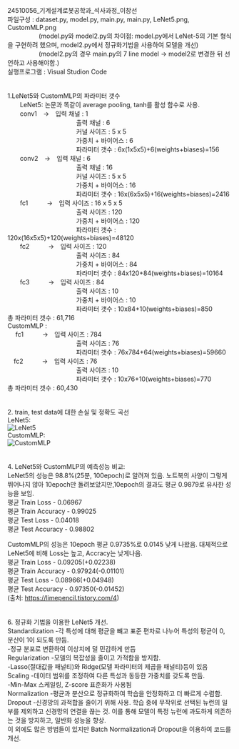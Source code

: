 24510056_기계설계로봇공학과_석사과정_이창선 <br/>
파일구성 : dataset.py, model.py, main.py, main.py, LeNet5.png, CustomMLP.png <br/>
     (model.py와 model2.py의 차이점: model.py에서 LeNet-5의 기본 형식을 구현하려 했으며, model2.py에서 정규화기법을 사용하여 모델을 개선) <br/>
     (model2.py의 경우 main.py의 7 line model -> model2로 변경한 뒤 선언하고 사용해야함.) <br/>
실행프로그램 : Visual Studion Code <br/>
<br/>
<br/>
1.LeNet5와 CustomMLP의 파라미터 갯수 <br/>
  LeNet5: 논문과 똑같이 average pooling, tanh를 활성 함수로 사용. <br/>
  conv1 -> 입력 채널 : 1 <br/>
           출력 채널 : 6 <br/>
           커널 사이즈 : 5 x 5 <br/>
           가중치 + 바이어스 : 6 <br/>
           파라미터 갯수 : 6x(1x5x5)+6(weights+biases)=156 <br/>
  conv2 -> 입력 채널 : 6 <br/>
           출력 채널 : 16 <br/>
           커널 사이즈 : 5 x 5 <br/>
           가중치 + 바이어스 : 16 <br/>
           파라미터 갯수 : 16x(6x5x5)+16(weights+biases)=2416 <br/>
  fc1   -> 입력 사이즈 : 16 x 5 x 5 <br/>
           출력 사이즈 : 120 <br/>
           가중치 + 바이어스 : 120 <br/>
           파라미터 갯수 : 120x(16x5x5)+120(weights+biases)=48120 <br/>
  fc2   -> 입력 사이즈 : 120 <br/>
           출력 사이즈 : 84 <br/>
           가중치 + 바이어스 : 84 <br/>
           파라미터 갯수 : 84x120+84(weights+biases)=10164 <br/>
  fc3   -> 입력 사이즈 : 84 <br/>
           출력 사이즈 : 10 <br/>
           가중치 + 바이어스 : 10 <br/>
           파라미터 갯수 : 10x84+10(weights+biases)=850 <br/>
  총 파라미터 갯수 : 61,716 <br/>
  CustomMLP : <br/> 
  fc1   -> 입력 사이즈 : 784 <br/>
           출력 사이즈 : 76 <br/>
           파라미터 갯수 : 76x784+64(weights+biases)=59660 <br/>
 fc2   -> 입력 사이즈 : 76 <br/>
           출력 사이즈 : 10 <br/>
           파라미터 갯수 : 10x76+10(weights+biases)=770 <br/>
  총 파라미터 갯수 : 60,430 <br/>
 <br/>
 <br/>
2. train, test data에 대한 손실 및 정확도 곡선 <br/>
   LeNet5: <br/>
   ![LeNet5](https://github.com/ChangsunLeee/HW2/assets/167077784/ba682db5-463e-4012-907c-b65c6a9f813f) <br/>
   CustomMLP: <br/>
   ![CustomMLP](https://github.com/ChangsunLeee/HW2/assets/167077784/400e9b37-d365-4eb2-bdae-07e63625d4e0) <br/>
 <br/>
 <br/>
4. LeNet5와 CustomMLP의 예측성능 비교: <br/>
   LeNet5의 성능은 98.8%(25분, 100epoch)로 알려져 있음. 노트북의 사양이 그렇게 뛰어나지 않아 10epoch만 돌려보았지만,10epoch의 결과도 평균 0.9879로 유사한 성능을 보임. <br/>
   평균 Train Loss     - 0.06967 <br/>
   평균 Train Accuracy - 0.99025 <br/>
   평균 Test Loss      - 0.04018 <br/>
   평균 Test Accuracy  - 0.98802 <br/>

   CustomMLP의 성능은 10epoch 평균 0.9735%로 0.0145 낮게 나왔음. 대체적으로 LeNet5에 비해 Loss는 높고, Accracy는 낮게나옴. <br/>
   평균 Train Loss     - 0.09205(+0.02238) <br/>
   평균 Train Accuracy - 0.97924(-0.01101) <br/>
   평균 Test Loss      - 0.08966(+0.04948) <br/>
   평균 Test Accuracy  - 0.97350(-0.01452) <br/>
   (출처: https://limepencil.tistory.com/4) <br/>
    <br/>
    <br/>
6. 정규화 기법을 이용한 LeNet5 개선. <br/>
   Standardization -각 특성에 대해 평균을 뺴고 표준 편차로 나누어 특성의 평균이 0, 분산이 1이 되도록 만듬. <br/>
                   -정규 분포로 변환하여 이상치에 덜 민감하게 만듬 <br/>
   Regularization  -모델의 복잡성을 줄이고 가적함을 방지함. <br/>
                   -Lasso(절대값을 패널티)와 Ridge(모델 파라미터의 제곱을 패널티)등이 있음 <br/>
   Scaling         -데이터 범위를 조정하여 다른 특성과 동등한 가중치를 갖도록 만듬. <br/>
                   -Min-Max 스케일링, Z-score 표준화가 사용됨 <br/>
   Normalization   -평균과 분산으로 정규화하여 학습을 안정화하고 더 빠르게 수렴함. <br/>
   Dropout         -신경망의 과적합을 줄이기 위해 사용. 학습 중에 무작위로 선택된 뉴런의 일부를 제외하고 신경망의 연결을 끊는 것. 이를 통해 모델이 특정 뉴런에 과도하게 의존하는 것을 방지하고, 일반화 성능을 향상. <br/>
   이 외에도 많은 방법들이 있지만 Batch Normalization과 Dropout을 이용하여 코드를 개선. <br/>
